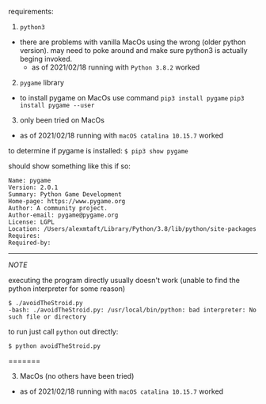 
requirements: 
1. `python3`
* there are problems with vanilla MacOs using the wrong (older python version). may need to poke around and make sure python3 is
actually beging invoked.
  * as of 2021/02/18 running with `Python 3.8.2` worked
2. `pygame` library 
  * to install pygame on MacOs use command `pip3 install pygame`
  `pip3 install pygame --user`
3. only been tried on MacOs
  * as of 2021/02/18 running with `macOS catalina 10.15.7` worked

to determine if pygame is installed: 
`$ pip3 show pygame`

should show something like this if so:
```
Name: pygame
Version: 2.0.1
Summary: Python Game Development
Home-page: https://www.pygame.org
Author: A community project.
Author-email: pygame@pygame.org
License: LGPL
Location: /Users/alexmtaft/Library/Python/3.8/lib/python/site-packages
Requires:
Required-by:
```

-----------------------------

*NOTE* 

executing the program directly usually doesn't work (unable to find the python interpreter for some reason)

```
$ ./avoidTheStroid.py
-bash: ./avoidTheStroid.py: /usr/local/bin/python: bad interpreter: No such file or directory
```

to run just call `python` out directly: 
```
$ python avoidTheStroid.py
```
=======


3. MacOs (no others have been tried)
* as of 2021/02/18 running with `macOS catalina 10.15.7` worked


